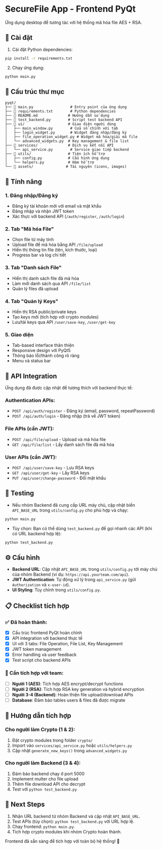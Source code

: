 # SecureFile App - Frontend PyQt

Ứng dụng desktop để tương tác với hệ thống mã hóa file AES + RSA.

## 🔧 Cài đặt

1. Cài đặt Python dependencies:
```bash
pip install -r requirements.txt
```

2. Chạy ứng dụng:
```bash
python main.py
```

## 📁 Cấu trúc thư mục

```
pyqt/
├── 📄 main.py                 # Entry point của ứng dụng
├── 📄 requirements.txt        # Python dependencies  
├── 📄 README.md              # Hướng dẫn sử dụng
├── 📄 test_backend.py        # Script test backend API
├── 📁 ui/                    # Giao diện người dùng
│   ├── main_window.py        # Cửa sổ chính với tab
│   ├── login_widget.py       # Widget đăng nhập/đăng ký
│   ├── file_operation_widget.py # Widget mã hóa/giải mã file
│   └── advanced_widgets.py  # Key management & file list
├── 📁 services/              # Dịch vụ kết nối API
│   └── api_service.py        # Service giao tiếp backend
├── 📁 utils/                 # Tiện ích hỗ trợ
│   ├── config.py            # Cấu hình ứng dụng
│   └── helpers.py           # Hàm hỗ trợ
└── 📁 assets/               # Tài nguyên (icons, images)
```

## 🚀 Tính năng

### 1. **Đăng nhập/Đăng ký**
- Đăng ký tài khoản mới với email và mật khẩu
- Đăng nhập và nhận JWT token
- Xác thực với backend API (`/auth/register`, `/auth/login`)

### 2. **Tab "Mã hóa File"**
- Chọn file từ máy tính
- Upload file để mã hóa bằng API `/file/upload`
- Hiển thị thông tin file (tên, kích thước, loại)
- Progress bar và log chi tiết

### 3. **Tab "Danh sách File"**
- Hiển thị danh sách file đã mã hóa
- Làm mới danh sách qua API `/file/list`
- Quản lý files đã upload

### 4. **Tab "Quản lý Keys"**
- Hiển thị RSA public/private keys
- Tạo keys mới (tích hợp với crypto modules)
- Lưu/tải keys qua API `/user/save-key`, `/user/get-key`

### 5. **Giao diện**
- Tab-based interface thân thiện
- Responsive design với PyQt5
- Thông báo lỗi/thành công rõ ràng
- Menu và status bar

## 🔗 API Integration

Ứng dụng đã được cập nhật để tương thích với backend thực tế:

### Authentication APIs:
- `POST /api/auth/register` - Đăng ký (email, password, repeatPassword)
- `POST /api/auth/login` - Đăng nhập (trả về JWT token)

### File APIs (cần JWT):
- `POST /api/file/upload` - Upload và mã hóa file
- `GET /api/file/list` - Lấy danh sách file đã mã hóa

### User APIs (cần JWT):
- `POST /api/user/save-key` - Lưu RSA keys
- `GET /api/user/get-key` - Lấy RSA keys
- `PUT /api/user/change-password` - Đổi mật khẩu

## 🧪 Testing

- Nếu nhóm Backend đã cung cấp URL máy chủ, cập nhật biến `API_BASE_URL` trong `utils/config.py` cho phù hợp và chạy:
```bash
python main.py
```
- Tùy chọn: Bạn có thể dùng `test_backend.py` để gọi nhanh các API (khi có URL backend hợp lệ):
```bash
python test_backend.py
```

## ⚙️ Cấu hình

- **Backend URL**: Cập nhật `API_BASE_URL` trong `utils/config.py` tới máy chủ của nhóm Backend (ví dụ: `https://api.yourteam.com/api`).
- **JWT Authentication**: Tự động xử lý trong `api_service.py` (gửi `Authorization` và `x-user-id`).
- **UI Styling**: Tùy chỉnh trong `utils/config.py`.

## 📋 Checklist tích hợp

### ✅ Đã hoàn thành:
- [x] Cấu trúc frontend PyQt hoàn chỉnh
- [x] API integration với backend thực tế
- [x] UI với 3 tabs: File Operation, File List, Key Management
- [x] JWT token management
- [x] Error handling và user feedback
- [x] Test script cho backend APIs

### 🔄 Cần tích hợp với team:
- [ ] **Người 1 (AES)**: Tích hợp AES encrypt/decrypt functions
- [ ] **Người 2 (RSA)**: Tích hợp RSA key generation và hybrid encryption
- [ ] **Người 3-4 (Backend)**: Hoàn thiện file upload/download APIs
- [ ] **Database**: Đảm bảo tables users & files đã được migrate

## 🔧 Hướng dẫn tích hợp

### Cho người làm Crypto (1 & 2):
1. Đặt crypto modules trong folder `crypto/`
2. Import vào `services/api_service.py` hoặc `utils/helpers.py`
3. Cập nhật `generate_new_keys()` trong `advanced_widgets.py`

### Cho người làm Backend (3 & 4):
1. Đảm bảo backend chạy ở port 5000
2. Implement multer cho file upload
3. Thêm file download API cho decrypt
4. Test với `python test_backend.py`

## 🎯 Next Steps

1. Nhận URL backend từ nhóm Backend và cập nhật `API_BASE_URL`.
2. Test APIs (tùy chọn): `python test_backend.py` với URL hợp lệ.
3. Chạy frontend: `python main.py`.
4. Tích hợp crypto modules khi nhóm Crypto hoàn thành.

Frontend đã sẵn sàng để tích hợp với toàn bộ hệ thống! 🚀